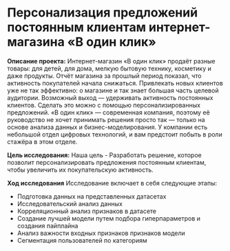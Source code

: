 # Персонализация предложений постоянным клиентам интернет-магазина «В один клик»

__Описание проекта:__
Интернет-магазин «В один клик» продаёт разные товары: для детей, для дома, мелкую бытовую технику, косметику и даже продукты. Отчёт магазина за прошлый период показал, что активность покупателей начала снижаться. Привлекать новых клиентов уже не так эффективно: о магазине и так знает большая часть целевой аудитории. Возможный выход — удерживать активность постоянных клиентов. Сделать это можно с помощью персонализированных предложений.
«В один клик» — современная компания, поэтому её руководство не хочет принимать решения просто так — только на основе анализа данных и бизнес-моделирования. У компании есть небольшой отдел цифровых технологий, и вам предстоит побыть в роли стажёра в этом отделе. 

__Цель исследования:__
Наша цель - Разработать решение, которое позволит персонализировать предложения постоянным клиентам, чтобы увеличить их покупательскую активность.

__Ход исследования__
Исследование включает в себя следующие этапы:

- Подготовка данных на представленных датасетах 
- Исследовательский анализ данных
- Корреляционный анализ признаков в датасете
- Создание лучшей модели путем подбора гиперпараметров и создания пайплайна
- Анализ важности входных признаков признаков модели
- Сегментация пользователей по категориям
